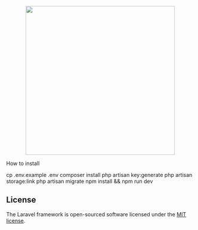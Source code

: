 <p align="center"><a href="https://laravel.com" target="_blank"><img src="https://raw.githubusercontent.com/laravel/art/master/logo-lockup/5%20SVG/2%20CMYK/1%20Full%20Color/laravel-logolockup-cmyk-red.svg" width="400"></a></p>

How to install

cp .env.example .env
composer install
php artisan key:generate
php artisan storage:link
php artisan migrate
npm install && npm run dev

## License

The Laravel framework is open-sourced software licensed under the [MIT license](https://opensource.org/licenses/MIT).
